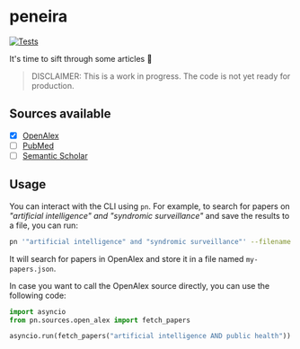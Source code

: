# peneira

[![Tests](https://github.com/anapaulagomes/peneira/actions/workflows/tests.yml/badge.svg)](https://github.com/anapaulagomes/peneira/actions/workflows/tests.yml)

It's time to sift through some articles 🤭

> DISCLAIMER: This is a work in progress. The code is not yet ready for production.

## Sources available

- [x] [OpenAlex](https://openalex.org/)
- [ ] [PubMed](https://pubmed.ncbi.nlm.nih.gov/)
- [ ] [Semantic Scholar](https://www.semanticscholar.org/)

## Usage

You can interact with the CLI using `pn`. For example, to search for papers on
_"artificial intelligence" and "syndromic surveillance"_ and save the results to a file, you can run:

```bash
pn '"artificial intelligence" and "syndromic surveillance"' --filename my-papers.json
```

It will search for papers in OpenAlex and store it in a file named `my-papers.json`.

In case you want to call the OpenAlex source directly, you can use the following code:

```python
import asyncio
from pn.sources.open_alex import fetch_papers

asyncio.run(fetch_papers("artificial intelligence AND public health"))
```
